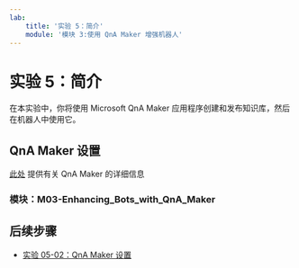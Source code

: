 ```yaml
---
lab:
    title: '实验 5：简介'
    module: '模块 3:使用 QnA Maker 增强机器人'
---
```


# 实验 5：简介

在本实验中，你将使用 Microsoft QnA Maker 应用程序创建和发布知识库，然后在机器人中使用它。

## QnA Maker 设置

[此处](https://docs.microsoft.com/zh-cn/azure/cognitive-services/qnamaker/overview/overview) 提供有关 QnA Maker 的详细信息

### 模块：M03-Enhancing_Bots_with_QnA_Maker

## 后续步骤

-   [实验 05-02：QnA Maker 设置](../Lab5-QnA/02-QnAMaker_Setup.md)

